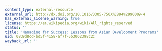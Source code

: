 ```yaml
---
content_type: external-resource
external_url: http://dx.doi.org/10.1016/0305-750X%2894%2990009-4
has_external_license_warning: true
license: https://en.wikipedia.org/wiki/All_rights_reserved
status: ''
title: 'Managing for Success: Lessons from Asian Development Programs'
uid: 0839d8cd-bd5f-4158-af7f-5b3062398c2c
wayback_url: ''
---
```

